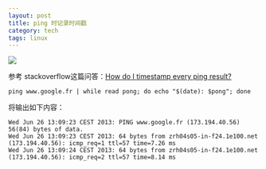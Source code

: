 ```yaml
---
layout: post
title: ping 时记录时间戳
category: tech
tags: linux
---
```

![](https://cdn.kelu.org/blog/tags/linux.jpg)

参考 stackoverflow这篇问答：[How do I timestamp every ping result?](https://stackoverflow.com/questions/10679807/how-do-i-timestamp-every-ping-result)

```
ping www.google.fr | while read pong; do echo "$(date): $pong"; done
```

将输出如下内容：

```
Wed Jun 26 13:09:23 CEST 2013: PING www.google.fr (173.194.40.56) 56(84) bytes of data.
Wed Jun 26 13:09:23 CEST 2013: 64 bytes from zrh04s05-in-f24.1e100.net (173.194.40.56): icmp_req=1 ttl=57 time=7.26 ms
Wed Jun 26 13:09:24 CEST 2013: 64 bytes from zrh04s05-in-f24.1e100.net (173.194.40.56): icmp_req=2 ttl=57 time=8.14 ms
```

